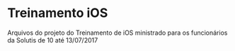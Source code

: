 # Treinamento iOS

Arquivos do projeto do Treinamento de iOS ministrado para os funcionários da Solutis de 10 até 13/07/2017
